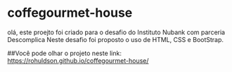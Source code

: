 # coffegourmet-house

olá, este proejto foi criado para o desafio do Instituto Nubank com parceria Descomplica 
Neste desafio foi proposto o uso de HTML, CSS e BootStrap.

##Você pode olhar o projeto neste link: https://rohuldson.github.io/coffegourmet-house/
